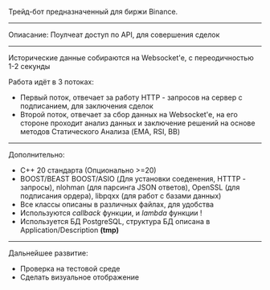 Трейд-бот предназначенный для биржи Binance.
___
Опиасание:
Поулчеат доступ по API, для совершения сделок

___
Исторические данные собираются на Websocket'e, с переодичностью 1-2 секунды

Работа идёт в 3 потоках:
 - Первый поток, отвечает за работу HTTP - запросов на сервер с подписанием, для заключения сделок
 - Второй поток, отвечает за сбор данных на Websocket'e, на его стороне проходит анализ данных и заключение решений на основе методов Статического Анализа (EMA, RSI, BB)

___
Дополнительно:
 - С++ 20 стандарта (Опционально >=20)
 - BOOST/BEAST BOOST/ASIO (Для установки соеденения, HTTTP - запросы), nlohman (для парсинга JSON ответов), OpenSSL (для подписания ордера), libpqxx (для работ с базами данных)
 - Все классы описаны в различных файлах, для удобства
 - Используются *callback* функции, и *lambda* функции !
 - Используется БД PostgreSQL, структура БД описана в Application/Description **(tmp)**

____
Дальнейшее развитие:

 - Проверка на тестовой среде  
 - Сделать визуальное отображение
